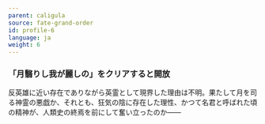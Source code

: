 ```yaml
---
parent: caligula
source: fate-grand-order
id: profile-6
language: ja
weight: 6
---
```


### 「月翳りし我が麗しの」をクリアすると開放

反英雄に近い存在でありながら英霊として現界した理由は不明。果たして月を司る神霊の悪戯か、それとも、狂気の陰に存在した理性、かつて名君と呼ばれた頃の精神が、人類史の終焉を前にして奮い立ったのか――

